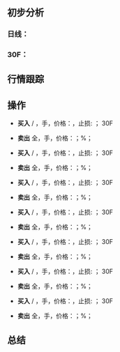 # 
## 初步分析
### 日线：
  
### 30F：
  
## 行情跟踪
  
## 操作
  - **买入** / ，手，价格：，止损: ； 30F
  - **卖出** 全，手，价格：；%；

  - **买入** / ，手，价格：，止损: ； 30F
  - **卖出** 全，手，价格：；%；

  - **买入** / ，手，价格：，止损: ； 30F
  - **卖出** 全，手，价格：；%；

  - **买入** / ，手，价格：，止损: ； 30F
  - **卖出** 全，手，价格：；%；

  - **买入** / ，手，价格：，止损: ； 30F
  - **卖出** 全，手，价格：；%；

  - **买入** / ，手，价格：，止损: ； 30F
  - **卖出** 全，手，价格：；%；

  - **买入** / ，手，价格：，止损: ； 30F
  - **卖出** 全，手，价格：；%；

## 总结
  